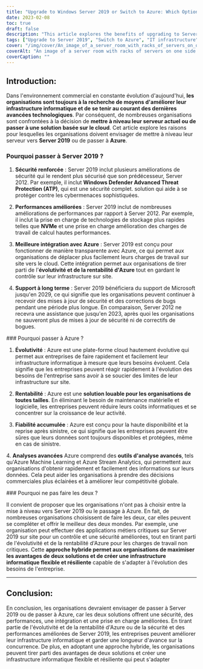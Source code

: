 ```yaml
---
title: "Upgrade to Windows Server 2019 or Switch to Azure: Which Option is Right for Your Business?"
date: 2023-02-08
toc: true
draft: false
description: "This article explores the benefits of upgrading to Server 2019 or switching to Azure, including improved security, performance, integration, and support, to help organizations make the best decision for their IT infrastructure."
tags: ["Upgrade to Server 2019", "Switch to Azure", "IT infrastructure", "Business technology", "Security enhancements", "Performance improvements", "Integration with Azure", "Long-term support", "Scalability", "Cost-effectiveness", "Increased reliability", "Advanced analytics", "Hybrid approach", "Flexible and resilient IT infrastructure"]
cover: "/img/cover/An_image_of_a_server_room_with_racks_of_servers_on_one_side.png"
coverAlt: "An image of a server room with racks of servers on one side and a cloud on the other side, with a person standing in the middle looking at them both."
coverCaption: ""
---
```


 ## Introduction:  Dans l'environnement commercial en constante évolution d'aujourd'hui, **les organisations sont toujours à la recherche de moyens d'améliorer leur infrastructure informatique et de se tenir au courant des dernières avancées technologiques**. Par conséquent, de nombreuses organisations sont confrontées à la décision de **mettre à niveau leur serveur actuel ou de passer à une solution basée sur le cloud**. Cet article explore les raisons pour lesquelles les organisations doivent envisager de mettre à niveau leur serveur vers **Server 2019** ou de passer à **Azure**.  ### Pourquoi passer à Server 2019 ?  1. **Sécurité renforcée** : Server 2019 inclut plusieurs améliorations de sécurité qui le rendent plus sécurisé que son prédécesseur, Server 2012. Par exemple, il inclut **Windows Defender Advanced Threat Protection (ATP)**, qui est une sécurité complet. solution qui aide à se protéger contre les cybermenaces sophistiquées.  2. **Performances améliorées** : Server 2019 inclut de nombreuses améliorations de performances par rapport à Server 2012. Par exemple, il inclut la prise en charge de technologies de stockage plus rapides telles que **NVMe** et une prise en charge amélioration des charges de travail de calcul hautes performances.  3. **Meilleure intégration avec Azure** : Server 2019 est conçu pour fonctionner de manière transparente avec Azure, ce qui permet aux organisations de déplacer plus facilement leurs charges de travail sur site vers le cloud. Cette intégration permet aux organisations de tirer parti de l'**évolutivité et de la rentabilité d'Azure** tout en gardant le contrôle sur leur infrastructure sur site.  4. **Support à long terme** : Server 2019 bénéficiera du support de Microsoft jusqu'en 2029, ce qui signifie que les organisations peuvent continuer à recevoir des mises à jour de sécurité et des corrections de bugs pendant une période plus longue. En comparaison, Server 2012 ne recevra une assistance que jusqu'en 2023, après quoi les organisations ne sauveront plus de mises à jour de sécurité ni de correctifs de bogues.  ### Pourquoi passer à Azure ?  1. **Évolutivité** : Azure est une plate-forme cloud hautement évolutive qui permet aux entreprises de faire rapidement et facilement leur infrastructure informatique à mesure que leurs besoins évoluent. Cela signifie que les entreprises peuvent réagir rapidement à l'évolution des besoins de l'entreprise sans avoir à se soucier des limites de leur infrastructure sur site.  2. **Rentabilité** : Azure est une **solution louable pour les organisations de toutes tailles**. En éliminant le besoin de maintenance matérielle et logicielle, les entreprises peuvent réduire leurs coûts informatiques et se concentrer sur la croissance de leur activité.  3. **Fiabilité accumulée** : Azure est conçu pour la haute disponibilité et la reprise après sinistre, ce qui signifie que les entreprises peuvent être sûres que leurs données sont toujours disponibles et protégées, même en cas de sinistre.  4. **Analyses avancées** Azure comprend des **outils d'analyse avancés**, tels qu'Azure Machine Learning et Azure Stream Analytics, qui permettent aux organisations d'obtenir rapidement et facilement des informations sur leurs données. Cela peut aider les organisations à prendre des décisions commerciales plus éclairées et à améliorer leur compétitivité globale.  ### Pourquoi ne pas faire les deux ?  Il convient de proposer que les organisations n'ont pas à choisir entre la mise à niveau vers Server 2019 ou le passage à Azure. En fait, de nombreuses organisations choisissent de faire les deux, car elles peuvent se compléter et offrir le meilleur des deux mondes. Par exemple, une organisation peut effectuer des applications métiers critiques sur Server 2019 sur site pour un contrôle et une sécurité améliorées, tout en tirant parti de l'évolutivité et de la rentabilité d'Azure pour les charges de travail non critiques. Cette **approche hybride permet aux organisations de maximiser les avantages de deux solutions et de créer une infrastructure informatique flexible et résiliente** capable de s'adapter à l'évolution des besoins de l'entreprise.  _________  ## Conclusion:  En conclusion, les organisations devraient envisager de passer à Server 2019 ou de passer à Azure, car les deux solutions offrent une sécurité, des performances, une intégration et une prise en charge améliorées. En tirant partie de l'évolutivité et de la rentabilité d'Azure ou de la sécurité et des performances améliorées de Server 2019, les entreprises peuvent améliorer leur infrastructure informatique et garder une longueur d'avance sur la concurrence. De plus, en adoptant une approche hybride, les organisations peuvent tirer parti des avantages de deux solutions et créer une infrastructure informatique flexible et résiliente qui peut s'adapter